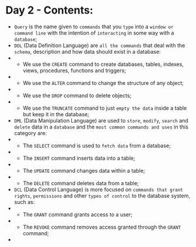 # Day 2 - Contents: 

* `Query` is the name given to `commands` that you `type` into a `window or command line` with the intention of `interacting` in some way with a `database`; 
* `DDL` (Data Definition Language) are `all the commands` that deal with the `schema`, description and how data should exist in a database: 
* - We use the `CREATE` command to create databases, tables, indexes, views, procedures, functions and triggers; 
* - We use the `ALTER` command to change the structure of any object; 
* - We use the `DROP` command to delete objects; 
* - We use the `TRUNCATE` command to just `empty the data` inside a table but keep it in the database; 
* `DML` (Data Manipulation Language) are used to `store`, `modify`, `search` and `delete` data in a `database` and the `most common commands and uses` in this category are: 
* - The `SELECT` command is used to `fetch data` from a database; 
* - The `INSERT` command inserts data into a table; 
* - The `UPDATE` command changes data within a table; 
* - The `DELETE` command deletes data from a table; 
* `DCL` (Data Control Language) is more focused on `commands that grant rights`, `permissions` and other `types of control` to the database system, such as: 
* - The `GRANT` command grants access to a user; 
* - The `REVOKE` command removes access granted through the `GRANT` command; 
* 
